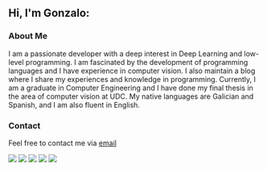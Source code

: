 ## Hi, I'm Gonzalo:

### About Me

I am a passionate developer with a deep interest in Deep Learning and low-level programming. I am fascinated by the development of programming languages and I have experience in computer vision. I also maintain a blog where I share my experiences and knowledge in programming. Currently, I am a graduate in Computer Engineering and I have done my final thesis in the area of computer vision at UDC. My native languages are Galician and Spanish, and I am also fluent in English.

### Contact

Feel free to contact me via [email](mailto:gonzalo.silvalde@gmail.com)


![](http://github-profile-summary-cards.vercel.app/api/cards/profile-details?username=Gonzalosilvalde&theme=merko)
![](http://github-profile-summary-cards.vercel.app/api/cards/repos-per-language?username=Gonzalosilvalde&theme=merko&show_icons=true)
![](http://github-profile-summary-cards.vercel.app/api/cards/most-commit-language?username=Gonzalosilvalde&theme=merko)
![](http://github-profile-summary-cards.vercel.app/api/cards/stats?username=Gonzalosilvalde&theme=merko)
![](http://github-profile-summary-cards.vercel.app/api/cards/productive-time?username=Gonzalosilvalde&theme=merko&utcOffset=3)

